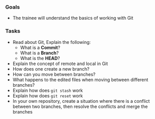 
### Goals
- The trainee will understand the basics of working with Git

### Tasks
- Read about Git, Explain the following:
  - What is a **Commit**?
  - What is a **Branch**?
  - What is the **HEAD**?
- Explain the concept of remote and local in Git 
- How does one create a new branch?
- How can you move between branches?
- What happens to the edited files when moving between different branches?
- Explain how does `git stash` work
- Explain how does `git reset` work
- In your own repository, create a situation where there is a conflict between two branches, then resolve the conflicts and merge the branches